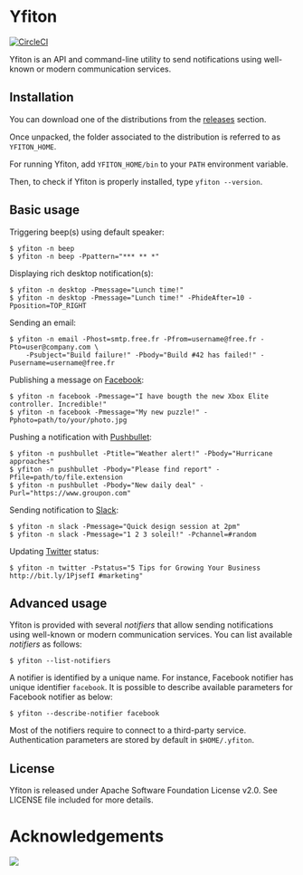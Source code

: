 # Yfiton

[![CircleCI](https://circleci.com/gh/yfiton/yfiton.svg?style=shield)](https://circleci.com/gh/yfiton/yfiton)

Yfiton is an API and command-line utility to send notifications using well-known or modern communication services.

## Installation

You can download one of the distributions from the [releases](https://github.com/yfiton/yfiton/releases/latest) section.

Once unpacked, the folder associated to the distribution is referred to as `YFITON_HOME`.

For running Yfiton, add `YFITON_HOME/bin` to your `PATH` environment variable.

Then, to check if Yfiton is properly installed, type `yfiton --version`.

## Basic usage

Triggering beep(s) using default speaker:
```
$ yfiton -n beep
$ yfiton -n beep -Ppattern="*** ** *"
```

Displaying rich desktop notification(s):
```
$ yfiton -n desktop -Pmessage="Lunch time!"
$ yfiton -n desktop -Pmessage="Lunch time!" -PhideAfter=10 -Pposition=TOP_RIGHT
```

Sending an email:
```
$ yfiton -n email -Phost=smtp.free.fr -Pfrom=username@free.fr -Pto=user@company.com \
    -Psubject="Build failure!" -Pbody="Build #42 has failed!" -Pusername=username@free.fr
```

Publishing a message on [Facebook](https://www.facebook.com):
```
$ yfiton -n facebook -Pmessage="I have bougth the new Xbox Elite controller. Incredible!"
$ yfiton -n facebook -Pmessage="My new puzzle!" -Pphoto=path/to/your/photo.jpg
```

Pushing a notification with [Pushbullet](https://www.pushbullet.com):
```
$ yfiton -n pushbullet -Ptitle="Weather alert!" -Pbody="Hurricane approaches"
$ yfiton -n pushbullet -Pbody="Please find report" -Pfile=path/to/file.extension
$ yfiton -n pushbullet -Pbody="New daily deal" -Purl="https://www.groupon.com"
```

Sending notification to [Slack](https://slack.com):
```
$ yfiton -n slack -Pmessage="Quick design session at 2pm"
$ yfiton -n slack -Pmessage="1 2 3 soleil!" -Pchannel=#random
```

Updating [Twitter](https://twitter.com) status:
```
$ yfiton -n twitter -Pstatus="5 Tips for Growing Your Business http://bit.ly/1PjsefI #marketing"
```
## Advanced usage

Yfiton is provided with several _notifiers_ that allow sending notifications using well-known or modern communication services. 
You can list available _notifiers_ as follows:

    $ yfiton --list-notifiers

A notifier is identified by a unique name. For instance, Facebook notifier has unique identifier `facebook`. It is possible to describe available parameters for Facebook notifier as below:

    $ yfiton --describe-notifier facebook

Most of the notifiers require to connect to a third-party service. Authentication parameters are stored by default in `$HOME/.yfiton`.

## License

Yfiton is released under Apache Software Foundation License v2.0. See LICENSE file included for more details.

# Acknowledgements

[![](https://user-images.githubusercontent.com/128898/42722048-9087dd44-8745-11e8-88e3-4c06833b7454.png)](https://browserstack.com)
